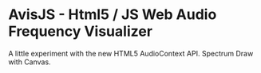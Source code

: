 AvisJS - Html5 / JS Web Audio Frequency Visualizer
=======

A little experiment with the new HTML5 AudioContext API.
Spectrum Draw with Canvas.
